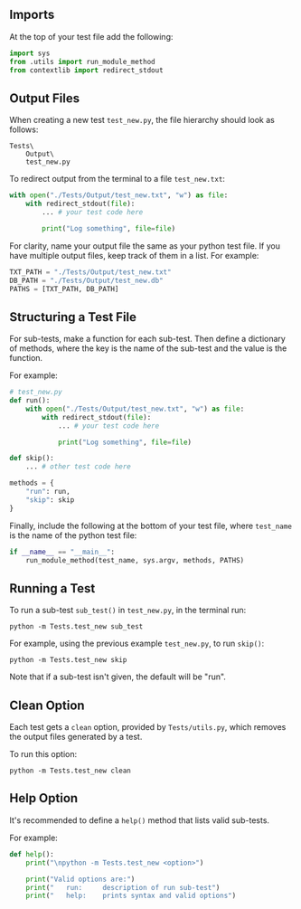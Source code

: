 ## Imports
At the top of your test file add the following:
```python
import sys
from .utils import run_module_method
from contextlib import redirect_stdout
```

## Output Files
When creating a new test `test_new.py`, the file hierarchy should look as follows:
```
Tests\
    Output\
    test_new.py
```

To redirect output from the terminal to a file `test_new.txt`:
```python
with open("./Tests/Output/test_new.txt", "w") as file:
    with redirect_stdout(file):
        ... # your test code here

        print("Log something", file=file)
```

For clarity, name your output file the same as your python test file. If you have multiple output files, keep track of them in a list. For example:

```python
TXT_PATH = "./Tests/Output/test_new.txt"
DB_PATH = "./Tests/Output/test_new.db"
PATHS = [TXT_PATH, DB_PATH]
```

## Structuring a Test File
For sub-tests, make a function for each sub-test. Then define a dictionary of methods, where the key is the name of the sub-test and the value is the function. 

For example:
```python 
# test_new.py
def run():
    with open("./Tests/Output/test_new.txt", "w") as file:
        with redirect_stdout(file):
            ... # your test code here

            print("Log something", file=file)

def skip():
    ... # other test code here

methods = {
    "run": run,
    "skip": skip
}
```

Finally, include the following at the bottom of your test file, where `test_name` is the name of the python test file:

```python
if __name__ == "__main__":
    run_module_method(test_name, sys.argv, methods, PATHS)
```

## Running a Test
To run a sub-test `sub_test()` in `test_new.py`, in the terminal run:

```
python -m Tests.test_new sub_test
```

For example, using the previous example `test_new.py`, to run `skip()`:

```
python -m Tests.test_new skip
```

Note that if a sub-test isn't given, the default will be "run".

## Clean Option
Each test gets a `clean` option, provided by `Tests/utils.py`, which removes the output files generated by a test.

To run this option:
```
python -m Tests.test_new clean
```

## Help Option
It's recommended to define a `help()` method that lists valid sub-tests.

For example:
```python
def help():
    print("\npython -m Tests.test_new <option>")

    print("Valid options are:")
    print("   run:     description of run sub-test")
    print("   help:    prints syntax and valid options")
```